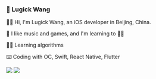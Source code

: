 ### 🍺 Lugick Wang


🙋‍♂️ Hi, I'm Lugick Wang, an iOS developer in Beijing, China.

🐶 I like music and games, and I'm learning to 🏊‍♂️

👨‍💻 Learning algorithms

⌨️ Coding with OC, Swift, React Native, Flutter

<img src="https://github-readme-stats.vercel.app/api?username=magic3584&show_icons=true&icon_color=0366d6&text_color=24292e&bg_color=ffffff&hide_title=true" />    <img src="https://github-readme-stats.vercel.app/api/top-langs/?username=ripperhe&layout=compact&langs_count=5" />




